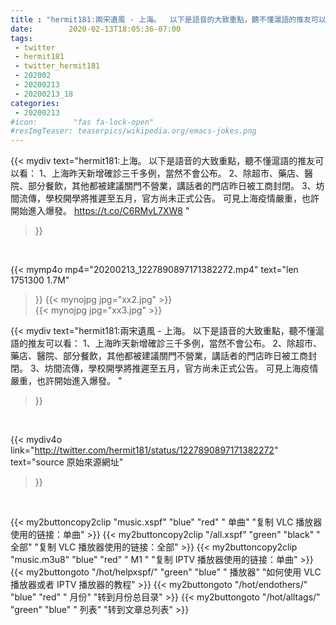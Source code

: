 ```yaml
---
title : "hermit181:兩宋遺風 - 上海。  以下是語音的大致重點，聽不懂滬語的推友可以看：  1、上海昨天新增確診三千多例，當然不會公布。  2、除超市、藥店、醫院、部分餐飲，其他都被建議關門不營業，講話者的門店昨日被工商封閉。  3、坊間流傳，學校開學將推遲至五月，官方尚未正式公告。  可見上海疫情嚴重，也許開始進入爆發。 "
date:        2020-02-13T18:05:36-07:00
tags:
 - twitter
 - hermit181
 - twitter_hermit181
 - 202002
 - 20200213
 - 20200213_18
categories:
 - 20200213
#icon:        "fas fa-lock-open"
#resImgTeaser: teaserpics/wikipedia.org/emacs-jokes.png
---
```


{{< mydiv text="hermit181:上海。  以下是語音的大致重點，聽不懂滬語的推友可以看：  1、上海昨天新增確診三千多例，當然不會公布。  2、除超市、藥店、醫院、部分餐飲，其他都被建議關門不營業，講話者的門店昨日被工商封閉。  3、坊間流傳，學校開學將推遲至五月，官方尚未正式公告。  可見上海疫情嚴重，也許開始進入爆發。 https://t.co/C6RMvL7XW8 "
>}}
<br>


{{< mymp4o mp4="20200213_1227890897171382272.mp4"
text="len 1751300    1.7M"
>}}
 {{< mynojpg jpg="xx2.jpg" >}}<br> {{< mynojpg jpg="xx3.jpg" >}}<br> 


{{< mydiv text="hermit181:兩宋遺風 - 上海。  以下是語音的大致重點，聽不懂滬語的推友可以看：  1、上海昨天新增確診三千多例，當然不會公布。  2、除超市、藥店、醫院、部分餐飲，其他都被建議關門不營業，講話者的門店昨日被工商封閉。  3、坊間流傳，學校開學將推遲至五月，官方尚未正式公告。  可見上海疫情嚴重，也許開始進入爆發。 "
>}}
<br>

{{< mydiv4o link="http://twitter.com/hermit181/status/1227890897171382272"
text="source 原始來源網址"
>}}


<br>



{{< my2buttoncopy2clip "music.xspf"        "blue"   "red"    " 单曲"  "复制 VLC 播放器使用的链接：单曲" >}} {{< my2buttoncopy2clip "/all.xspf"         "green"  "black"  " 全部"  "复制 VLC 播放器使用的链接：全部" >}} {{< my2buttoncopy2clip "music.m3u8"        "blue"   "red"    " M1 "    "复制 IPTV 播放器使用的链接：单曲" >}} {{< my2buttongoto      "/hot/helpxspf/"    "green"  "blue"   " 播放器" "如何使用 VLC 播放器或者 IPTV 播放器的教程" >}} {{< my2buttongoto      "/hot/endothers/"   "blue"   "red"    " 月份"   "转到月份总目录" >}} {{< my2buttongoto      "/hot/alltags/"     "green"  "blue"   " 列表"   "转到文章总列表" >}} 
